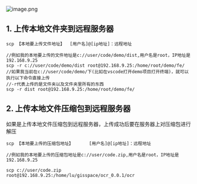 ![image.png](https://kashiwa-pic.oss-cn-beijing.aliyuncs.com/20240314194524.png)
## 1. 上传本地文件夹到远程服务器
```
scp 【本地要上传文件地址】  [用户名]@[ip地址]：远程地址
```

```
//例如我的本地要上传的文件地址是c://user/code/demo/dist,用户名是root，IP地址是192.168.9.25
scp -r c://user/code/demo/dist root@192.168.9.25:/home/root/demo/fe/ 
//如果我当前在c://user/code/demo/下(比如在vscode打开demo项目打开终端)，就可以执行以下命令直接上传
//-r代表上传的是文件夹以及文件夹里所有的东西
scp -r dist root@192.168.9.25:/home/root/demo/fe/ 
```

## 2. 上传本地文件压缩包到远程服务器
如果是上传本地文件压缩包到远程服务器，上传成功后要在服务器上对压缩包进行解压

```
scp 【本地要上传的压缩包地址】      [用户名]@[ip地址]：远程地址
```

```
//例如我的本地要上传的压缩包地址是c://user/code.zip,用户名是root，IP地址是192.168.9.25

scp c://user/code.zip  root@192.168.9.25:/home/lu/gisspace/ocr_0.0.1/ocr

```

